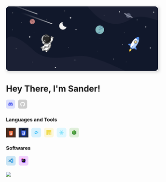 <img src="./src/banner.png" style="box-shadow: 3px 3px 10px #00000035">
<br/>

# Hey There, I'm Sander!

<a href="https://discordapp.com/users/1265737667975577721" target="_blank"><img class="icon" align="left" alt="Discord" width="30px" src="./src/icons/discord.svg" style="margin-right: 10px;" /></a>
<a href="https://github.com/sanderhd" target="_blank"><img class="icon" align="left" alt="Github" width="30px" src="./src/icons/github.svg" style="margin-right: 10px;" /></a>

<br />
<br />

### Languages and Tools

<div>
  <a href="https://html.com" target="_blank"><img class="icon" align="left" alt="HTML" width="32px" src="./src/icons/html.svg" style="margin-right: 10px;" /></a>
  <a href="https://www.w3schools.com/css/" target="_blank"><img class="icon" align="left" alt="CSS" width="32px" src="./src/icons/css.svg" style="margin-right: 10px;" /></a>
  <a href="https://tailwindcss.com/" target="_blank"><img class="icon" align="left" alt="Tailwind CSS" width="32px" src="./src/icons/tailwindcss.svg" style="margin-right: 10px;" /></a>
  <a href="https://developer.mozilla.org/en-US/docs/Web/JavaScript" target="_blank"><img class="icon" align="left" alt="JavaScript" width="32px" src="./src/icons/javascript.svg" style="margin-right: 10px;" /></a>
  <a href="https://react.dev/" target="_blank"><img class="icon" align="left" alt="React" width="32px" src="./src/icons/react.svg" style="margin-right: 10px;" /></a>
  <a href="https://nodejs.org/" target="_blank"><img class="icon" align="left" alt="Node.js" width="32px" src="./src/icons/nodejs.svg" style="margin-right: 10px;" /></a>
</div>

<br />
<br />

### Softwares

<div>
  <a href="https://code.visualstudio.com/" target="_blank"><img class="icon" align="left" alt="Visual Studio Code" width="32px" src="./src/icons/vscode.svg" style="margin-right: 10px;" /></a>
  <a href="https://www.jetbrains.com/idea/" target="_blank"><img class="icon" align="left" alt="IntelliJ IDEA" width="32px" src="./src/icons/phpstorm.svg" style="margin-right: 10px;" /></a>
</div>

<br />
<br />

<div class="container">
  <br/>
  <a href="https://github.com/sanderhd">
    <img align= "center" src="https://github-readme-stats.vercel.app/api?username=sanderhd&count_private=true&cache_seconds=7200&border_radius=10px&show_icons=true&bg_color=1C2128&text_color=adbac7&border_color=cdd9e51a"/>
  </a>
  
</div>